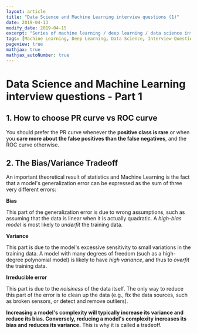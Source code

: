 ```yaml
---
layout: article
title: "Data Science and Machine Learning interview questions (1)"
date: 2019-04-13
modify_date: 2019-04-15
excerpt: "Series of machine learning / deep learning / data science interview questions"
tags: [Machine Learning, Deep Learning, Data Science, Interview Questions]
pageview: true
mathjax: true
mathjax_autoNumber: true
---
```


# Data Science and Machine Learning interview questions - Part 1


## 1. How to choose PR curve vs ROC curve

You should prefer the PR curve whenever the **positive class is rare** or when you **care more about the false positives than the false negatives**, and the ROC curve otherwise.


## 2. The Bias/Variance Tradeoff

An important theoretical result of statistics and Machine Learning is the fact that a model's generalization error can be expressed as the sum of three very different errors:

**Bias**

This part of the generalization error is due to wrong assumptions, such as assuming that the data is linear when it is actually quadratic. A *high-bias model* is most likely to *underfit* the training data.

**Variance**

This part is due to the model's excessive sensitivity to small variations in the training data. A model with many degrees of freedom (such as a high-degree polynomial model) is likely to have *high variance*, and thus to *overfit* the training data.


**Irreducible error**

This part is due to the *noisiness* of the data itself. The only way to reduce this part of the error is to clean up the data (e.g., fix the data sources, such as broken sensors, or detect and remove outliers).

**Increasing a model's complexity will typically increase its variance and reduce its bias. Conversely, reducing a model's complexity increases its bias and reduces its variance.** This is why it is called a tradeoff.